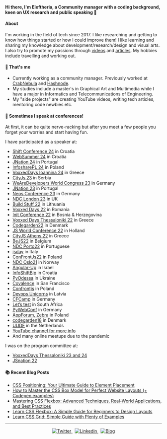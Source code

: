 #### Hi there, I'm Eleftheria, a Community manager with a coding background, keen on UX research and public speaking 👋

#### About
I'm working in the field of tech since 2017. I like researching and getting to know how things started or how I could improve them! I like learning and sharing my knowledge about development/research/design and visual arts. I also try to promote my passions through [videos](https://www.youtube.com/c/eleftheriabatsou) and [articles](https://eleftheriabatsou.hashnode.dev/). My hobbies include travelling and working out. 

<!--
🔭 WHY WOULD YOU LIKE TO WORK WITH ME
- I'm a team player (yeah, I know it's cliché)
- I pay attention to the details and I love doing research
- I'll offer you suggestions instead of criticism
- I have a to-do approach
- I'm honest, and self-motivated

⚡ RANDOM FACTS
- I like funky rock music
- I've travelled in 3 continents
- I believe volunteering is a lifestyle
- I 'm classical girl who like coffee, chocolate and flowers
-->

#### 🌱 That's me
- Currently working as a community manager. Previously worked at [CrabNebula](https://crabnebula.dev) and [Hashnode](https://hashnode.com).
- My studies include a master's in Graphical Art and Multimedia while I have a major in Informatics and Telecommunications of Engineering.
- My "side projects" are creating YouTube videos, writing tech articles, mentoring code newbies etc.


#### 🎤 Sometimes I speak at conferences! 
At first, it can be quite nerve-racking but after you meet a few people you forget your worries and start having fun.

I have participated as a speaker at:
- [Shift Conference 24](https://shift.infobip.com/) in Croatia
- [WebSummer 24](https://websummercamp.com/2025) in Croatia
- [JNation 24](https://jnation.pt/) in Portugal
- [InfosharePL 24](https://infoshare.pl/) in Poland
- [VoxxedDays Ioannina 24](https://ioannina.voxxeddays.com/) in Greece
- [CityJs 23](https://cityjsconf.org/) in Serbia
- [WeAreDevelopers World Congress 23](https://www.wearedevelopers.com/world-congress) in Germany
- [JNation 23](https://jnation.pt/) in Portugal
- [Neos Conference 23](https://www.neoscon.io/) in Germany
- [NDC London 23](https://ndclondon.com/) in UK
- [Build Stuff 22](https://www.buildstuff.events/) in Lithuania 
- [Voxxed Days 22](https://romania.voxxeddays.com/cluj-napoca/voxxed-days-cluj-napoca-2022/) in Romania
- [Init Conference 22](https://edvawzm-modules.xing-events.com/INIT2022.html) in Bosnia & Herzegovina 
- [Voxxed Days Thessaloniki 22](https://voxxeddays.com/thessaloniki/) in Greece
- [Codegarden22](https://codegarden.umbraco.com/) in Denmark
- [JS World Conference 22](https://jsworldconference.com/) in Holland
- [CityJS Athens 22](https://greece.cityjsconf.org/) in Greece
- [BeJS22](https://www.bejs.io/conf) in Belgium
- [NDC Porto22](https://ndcporto.com/agenda?day=2022-04-29) in Portuguese
- [jsday](https://2022.jsday.it/) in Italy
- [ConFrontJs22](https://confrontjs.com/) in Poland
- [NDC Oslo21](https://ndcoslo.com) in Norway
- [Angular-Up](https://www.angular-up.com) in Israel
- [InfoShiftBip](https://shift.infobip.com) in Croatia
- [PyOdessa](https://pyconodessa.com) in Ukraine
- [Covalence](http://www.covalenceconf.com) in San Francisco 
- [Confrontjs](https://2019.confrontjs.com) in Poland 
- [Devops Unicorns](https://2019.devopsunicorns.com) in Latvia 
- [CFCamp](https://www.cfcamp.org) in Germany
- [Let’s test](http://lets-test.com/?page_id=5795) in South Africa
- [PyWebConf](https://2019.pyconweb.com/#program) in Germany 
- [AppForum, Zebra](https://web.cvent.com/event/21819552-145e-484d-81dd-01c87826c291/websitePage:4a9f1ae7-fd5e-40ea-a47b-8748de11f650?RefId=Home) in Poland
- [codegarden18](https://codegarden18.com) in Denmark 
- [UUDF](https://www.duugfest.nl) in the Netherlands
- [YouTube channel for more info](https://www.youtube.com/playlist?list=PLxktx98zP3aCYRP1-HCUgyHE3qowkQ01A)
- And many online meetups due to the pandemic

I was on the program committee at:
- [VoxxedDays Thessaloniki 23 and 24](https://voxxeddays.com/thessaloniki/)
- [JSnation 22](https://jsnation.com/)

#### :books: Recent Blog Posts
<!-- BLOGPOSTS:START -->
 - [CSS Positioning: Your Ultimate Guide to Element Placement](https://eleftheriabatsou.hashnode.dev/css-positioning-your-ultimate-guide-to-element-placement)
 - [How to Master the CSS Box Model for Perfect Website Layouts &lpar;+ Codepen examples&rpar;](https://eleftheriabatsou.hashnode.dev/how-to-master-the-css-box-model-for-perfect-website-layouts-codepen-examples)
 - [Mastering CSS Flexbox: Advanced Techniques, Real-World Applications, and Best Practices](https://eleftheriabatsou.hashnode.dev/mastering-css-flexbox-advanced-techniques-real-world-applications-and-best-practices)
 - [Learn CSS Flexbox: A Simple Guide for Beginners to Design Layouts](https://eleftheriabatsou.hashnode.dev/learn-css-flexbox-a-simple-guide-for-beginners-to-design-layouts)
 - [Learn CSS Grid: Simple Guide with Plenty of Examples](https://eleftheriabatsou.hashnode.dev/learn-css-grid-simple-guide-with-plenty-of-examples)<!-- BLOGPOSTS:END -->
---

<p align='center'>
  <a href="https://twitter.com/BatsouElef" target="_blank">
    <img src="https://img.shields.io/badge/Twitter-1DA1F2?style=for-the-badge&logo=twitter&logoColor=white" alt="Twitter">
  </a>&nbsp;
  
  <a href="https://www.linkedin.com/in/eleftheriabatsou" target="_blank">
    <img src="https://img.shields.io/badge/LinkedIn-0077B5?style=for-the-badge&logo=linkedin&logoColor=white" alt="Linkedin">
  </a>&nbsp;
  
  <a href="https://eleftheriabatsou.medium.com" target="_blank">
    <img src="https://img.shields.io/badge/-Tech%20Blog-orange?style=for-the-badge" alt="Blog">
  </a>
</p>


<!--
**EleftheriaBatsou/EleftheriaBatsou** is a ✨ _special_ ✨ repository because its `README.md` (this file) appears on your GitHub profile.

🙆Let's stay in touch: 
[X](https://twitter.com/BatsouElef) | [instagram](https://www.instagram.com/elef_in_tech)| [blog](https://eleftheriabatsou.medium.com/) | [codepen](http://codepen.io/EleftheriaBatsou) | [linkedIn](https://www.linkedin.com/in/eleftheriabatsou) | [github](https://github.com/EleftheriaBatsou)


Here are some ideas to get you started:

- 🔭 I’m currently working on ...
- 🌱 I’m currently learning ...
- 👯 I’m looking to collaborate on ...
- 🤔 I’m looking for help with ...
- 💬 Ask me about ...
- 📫 How to reach me: ...
- 😄 Pronouns: ...
- ⚡ Fun fact: ...
-->
